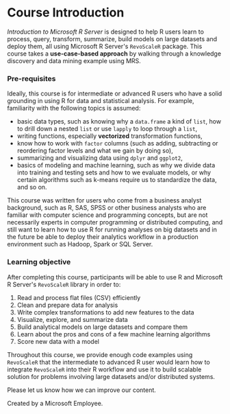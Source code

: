 # Course Introduction

*Introduction to Microsoft R Server* is designed to help R users learn to process, query, transform, summarize, build models on large datasets and deploy them, all using Microsoft R Server's `RevoScaleR` package. This course takes a **use-case-based approach** by walking through a knowledge discovery and data mining example using MRS.

### Pre-requisites

Ideally, this course is for intermediate or advanced R users who have a solid grounding in using R for data and statistical analysis. For example, familiarity with the following topics is assumed:
  - basic data types, such as knowing why a `data.frame` a kind of `list`, how to drill down a nested `list` or use `lapply` to loop through a `list`,
  - writing functions, especially **vectorized** transformation functions,
  - know how to work with `factor` columns (such as adding, subtracting or reordering factor levels and what we gain by doing so),
  - summarizing and visualizing data using `dplyr` and `ggplot2`,
  - basics of modeling and machine learning, such as why we divide data into training and testing sets and how to we evaluate models, or why certain algorithms such as k-means require us to standardize the data, and so on.

This course was written for users who come from a business analyst background, such as R, SAS, SPSS or other business analysts who are familiar with computer science and programming concepts, but are not necessarily experts in computer programming or distributed computing, and still want to learn how to use R for running analyses on big datasets and in the future be able to deploy their analytics workflow in a production environment such as Hadoop, Spark or SQL Server.

### Learning objective

After completing this course, participants will be able to use R and Microsoft R Server's `RevoScaleR` library in order to: 

  1. Read and process flat files (CSV) efficiently
  2. Clean and prepare data for analysis
  3. Write complex transformations to add new features to the data
  4. Visualize, explore, and summarize data
  5. Build analytical models on large datasets and compare them
  6. Learn about the pros and cons of a few machine learning algorithms
  7. Score new data with a model

Throughout this course, we provide enough code examples using `RevoScaleR` that the intermediate to advanced R user would learn how to integrate `RevoScaleR` into their R workflow and use it to build scalable solution for problems involving large datasets and/or distributed systems.

Please let us know how we can improve our content.

Created by a Microsoft Employee.